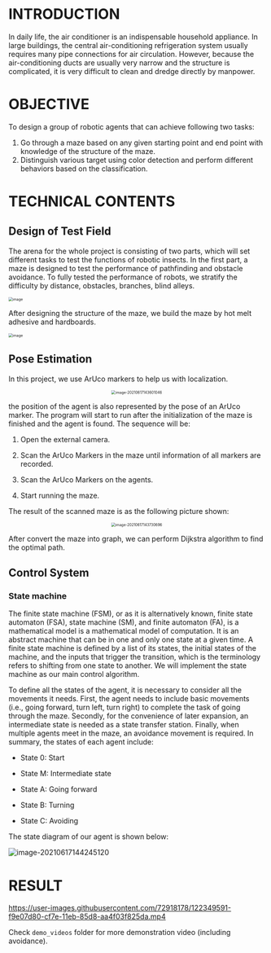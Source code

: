 # INTRODUCTION
In daily life, the air conditioner is an indispensable household appliance. In large buildings, the central air-conditioning refrigeration system usually requires many pipe connections for air circulation. However, because the air-conditioning ducts are usually very narrow and the structure is complicated, it is very difficult to clean and dredge directly by manpower.

# OBJECTIVE
To design a group of robotic agents that can achieve following two tasks:
1.	Go through a maze based on any given starting point and end point with knowledge of the structure of the maze.
2.	Distinguish various target using color detection and perform different behaviors based on the classification.

# TECHNICAL CONTENTS
## Design of Test Field
The arena for the whole project is consisting of two parts, which will set different tasks to test the functions of robotic insects. In the first part, a maze is designed to test the performance of pathfinding and obstacle avoidance. To fully tested the performance of robots, we stratify the difficulty by distance, obstacles, branches, blind alleys.

<img src="https://user-images.githubusercontent.com/72918178/122345987-0fec3f00-cf7b-11eb-8417-11b8ea674d55.png" alt="image" style="zoom:50%;" />

After designing the structure of the maze, we build the maze by hot melt adhesive and hardboards.

<img src="https://user-images.githubusercontent.com/72918178/122346203-4aee7280-cf7b-11eb-9a9c-99e618405905.png" alt="image" style="zoom:50%;" />

## Pose Estimation
In this project, we use ArUco markers to help us with localization.

<center><img src="https://user-images.githubusercontent.com/72918178/122346736-df58d500-cf7b-11eb-929c-e31df58eb6e5.png" alt="image-20210617143601046" style="zoom:50%;" /></center>

the position of the agent is also represented by the pose of an ArUco marker. The program will start to run after the initialization of the maze is finished and the agent is found. The sequence will be:

1. Open the external camera.

2. Scan the ArUco Markers in the maze until information of all markers are recorded.

3. Scan the ArUco Markers on the agents.

4. Start running the maze.

The result of the scanned maze is as the following picture shown:

<center><img src="https://user-images.githubusercontent.com/72918178/122346894-09aa9280-cf7c-11eb-9070-7c55d18216d7.png" alt="image-20210617143730696" style="zoom:50%;" /></center>

After convert the maze into graph, we can perform Dijkstra algorithm to find the optimal path.

## Control System

### State machine

The finite state machine (FSM), or as it is alternatively known, finite state automaton (FSA), state machine (SM), and finite automaton (FA), is a mathematical model is a mathematical model of computation. It is an abstract machine that can be in one and only one state at a given time. A finite state machine is defined by a list of its states, the initial states of the machine, and the inputs that trigger the transition, which is the terminology refers to shifting from one state to another. We will implement the state machine as our main control algorithm.



To define all the states of the agent, it is necessary to consider all the movements it needs. First, the agent needs to include basic movements (i.e., going forward, turn left, turn right) to complete the task of going through the maze. Secondly, for the convenience of later expansion, an intermediate state is needed as a state transfer station. Finally, when multiple agents meet in the maze, an avoidance movement is required. In summary, the states of each agent include:

- State 0: Start

- State M: Intermediate state

- State A: Going forward

- State B: Turning

- State C: Avoiding



The state diagram of our agent is shown below:

![image-20210617144245120](https://user-images.githubusercontent.com/72918178/122347059-36f74080-cf7c-11eb-8c86-c4f0fd943bda.png)

# RESULT

https://user-images.githubusercontent.com/72918178/122349591-f9e07d80-cf7e-11eb-85d8-aa4f03f825da.mp4

Check `demo_videos` folder for more demonstration video (including avoidance).

